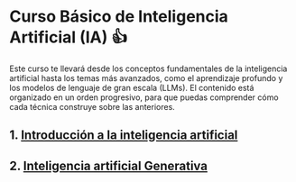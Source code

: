 # **Curso Básico de Inteligencia Artificial (IA) :+1:**

Este curso te llevará desde los conceptos fundamentales de la inteligencia artificial hasta los temas más avanzados, como el aprendizaje profundo y los modelos de lenguaje de gran escala (LLMs). El contenido está organizado en un orden progresivo, para que puedas comprender cómo cada técnica construye sobre las anteriores.

## **1. [Introducción a la inteligencia artificial](introduction.md)**
## **2. [Inteligencia artificial Generativa](generative-ai.md)**


